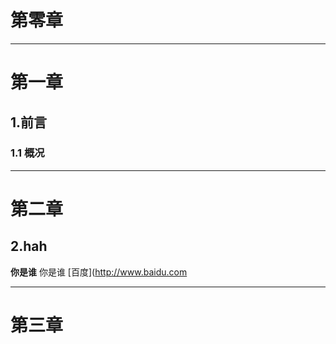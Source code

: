 # 第零章
------
# 第一章
## 1.前言
### 1.1 概况
------------
# 第二章
## 2.hah
**你是谁**
你是谁
[百度](http://www.baidu.com

----------
# 第三章

